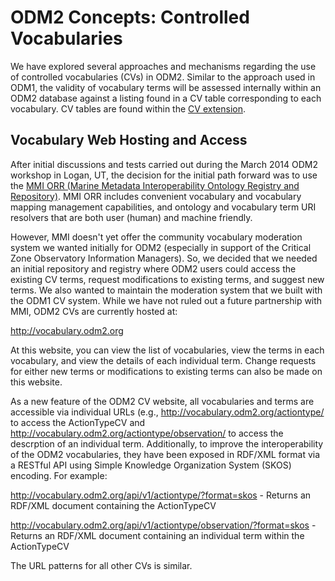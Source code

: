 ODM2 Concepts: Controlled Vocabularies
============================
We have explored several approaches and mechanisms regarding the use of controlled vocabularies (CVs) in ODM2. Similar to the approach used in ODM1, the validity of vocabulary terms will be assessed internally within an ODM2 database against a listing found in a CV table corresponding to each vocabulary. CV tables are found within the [CV extension](http://odm2.github.io/ODM2/schemas/ODM2_Current/diagrams/ODM2CV.html).

## Vocabulary Web Hosting and Access ##

After initial discussions and tests carried out during the March 2014 ODM2 workshop in Logan, UT, the decision for the initial path forward was to use the [MMI ORR (Marine Metadata Interoperability Ontology Registry and Repository)](http://mmisw.org/). MMI ORR includes convenient vocabulary and vocabulary mapping management capabilities, and ontology and vocabulary term URI resolvers that are both user (human) and machine friendly. 

However, MMI doesn't yet offer the community vocabulary moderation system we wanted initially for ODM2 (especially in support of the Critical Zone Observatory Information Managers). So, we decided that we needed an initial repository and registry where ODM2 users could access the existing CV terms, request modifications to existing terms, and suggest new terms. We also wanted to maintain the moderation system that we built with the ODM1 CV system. While we have not ruled out a future partnership with MMI, ODM2 CVs are currently hosted at:

http://vocabulary.odm2.org

At this website, you can view the list of vocabularies, view the terms in each vocabulary, and view the details of each individual term. Change requests for either new terms or modifications to existing terms can also be made on this website.

As a new feature of the ODM2 CV website, all vocabularies and terms are accessible via individual URLs (e.g., http://vocabulary.odm2.org/actiontype/ to access the ActionTypeCV and http://vocabulary.odm2.org/actiontype/observation/ to access the descrption of an individual term. Additionally, to improve the interoperability of the ODM2 vocabularies, they have been exposed in RDF/XML format via a RESTful API using Simple Knowledge Organization System (SKOS) encoding. For example:

http://vocabulary.odm2.org/api/v1/actiontype/?format=skos - Returns an RDF/XML document containing the ActionTypeCV

http://vocabulary.odm2.org/api/v1/actiontype/observation/?format=skos - Returns an RDF/XML document containing an individual term within the ActionTypeCV

The URL patterns for all other CVs is similar.
